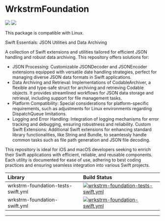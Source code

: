 # WrkstrmFoundation

 [![](https://img.shields.io/endpoint?url=https%3A%2F%2Fswiftpackageindex.com%2Fapi%2Fpackages%2Fwrkstrm%2FWrkstrmFoundation%2Fbadge%3Ftype%3Dswift-versions)](https://swiftpackageindex.com/wrkstrm/WrkstrmFoundation)
 [![](https://img.shields.io/endpoint?url=https%3A%2F%2Fswiftpackageindex.com%2Fapi%2Fpackages%2Fwrkstrm%2FWrkstrmFoundation%2Fbadge%3Ftype%3Dplatforms)](https://swiftpackageindex.com/wrkstrm/WrkstrmFoundation)

This package is compatible with Linux.

Swift Essentials: JSON Utilities and Data Archiving

A collection of Swift extensions and utilities tailored for efficient JSON handling and robust data archiving. This repository offers solutions for:

- JSON Processing: Customizable JSONDecoder and JSONEncoder extensions equipped with versatile date handling strategies, perfect for managing diverse JSON data formats in Swift applications.
- Data Archiving and Retrieval: Implementations of CodableArchiver, a flexible and type-safe struct for archiving and retrieving Codable objects. It provides streamlined workflows for JSON data storage and retrieval, including support for file management tasks.
- Platform Compatibility: Special considerations for platform-specific requirements, such as adjustments for Linux environments regarding DispatchQueue limitations.
- Logging and Error Handling: Integration of logging mechanisms for error tracking and debugging, ensuring robustness and reliability.
Custom Swift Extensions: Additional Swift extensions for enhancing standard library functionalities, like String and Bundle, to seamlessly handle common tasks such as file path generation and JSON file decoding.

This repository is ideal for iOS and macOS developers seeking to enrich their Swift applications with efficient, reliable, and reusable components. Each utility is documented for ease of use, adhering to best coding practices and ensuring seamless integration into various Swift projects.

<!-- START_SECTION:status -->

| Library                            | Build Status                                                                                                                                                                                                                        |
| :--------------------------------- | :---------------------------------------------------------------------------------------------------------------------------------------------------------------------------------------------------------------------------------- |
| wrkstrm-foundation-tests-swift.yml | [![wrkstrm-foundation-tests-swift.yml](https://github.com/wrkstrm/mono/actions/workflows/wrkstrm-foundation-tests-swift.yml/badge.svg)](https://github.com/wrkstrm/mono/actions/workflows/wrkstrm-foundation-tests-swift.yml) |
| wrkstrm-foundation-swift.yml       | [![wrkstrm-foundation-swift.yml](https://github.com/wrkstrm/mono/actions/workflows/wrkstrm-foundation-swift.yml/badge.svg)](https://github.com/wrkstrm/mono/actions/workflows/wrkstrm-foundation-swift.yml)                   |

---

<!-- END_SECTION:status -->
